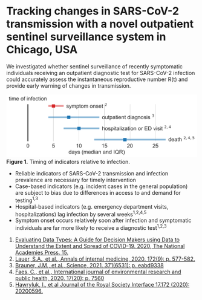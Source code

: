 # Tracking changes in SARS-CoV-2 transmission with a novel outpatient sentinel surveillance system in Chicago, USA

We investigated whether sentinel surveillance of recently symptomatic individuals receiving an outpatient diagnostic test for SARS-CoV-2 infection could accurately assess the instantaneous reproductive number R(t) and provide early warning of changes in transmission.

![Timing of indicators relative to infection](https://github.com/numalariamodeling/chicago_sentinel_surveillance/blob/main/time_to_indicator.png)
**Figure 1.** Timing of indicators relative to infection.

* Reliable indicators of SARS-CoV-2 transmission and infection prevalence are necessary for timely intervention
* Case-based indicators (e.g. incident cases in the general population) are subject to bias due to differences in access to and demand for testing<sup>1,3</sup>
* Hospital-based indicators (e.g. emergency department visits, hospitalizations) lag infection by several weeks<sup>1,2,4,5</sup>
* Symptom onset occurs relatively soon after infection and symptomatic individuals are far more likely to receive a diagnostic test<sup>1,2,3</sup>

1. [Evaluating Data Types: A Guide for Decision Makers using Data to Understand the Extent and Spread of COVID-19. 2020, The National Academies Press. 15.](https://nap.nationalacademies.org/catalog/25826/evaluating-data-types-a-guide-for-decision-makers-using-data)
2. [Lauer, S.A., et al., Annals of internal medicine, 2020. 172(9): p. 577-582.](https://www.ncbi.nlm.nih.gov/pmc/articles/PMC7081172/)
3. [Brauner, J.M., et al., Science, 2021. 371(6531): p. eabd9338](https://www.ncbi.nlm.nih.gov/pmc/articles/PMC7877495/)
4. [Faes, C., et al., International journal of environmental research and public health, 2020. 17(20): p. 7560](https://www.ncbi.nlm.nih.gov/pmc/articles/PMC7589278/)
5. [Hawryluk, I., et al Journal of the Royal Society Interface 17.172 (2020): 20200596.](https://europepmc.org/article/PMC/7729050)




